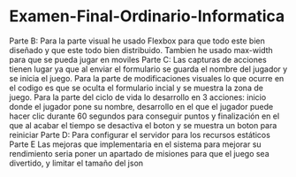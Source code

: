 # Examen-Final-Ordinario-Informatica
Parte B:
Para la parte visual he usado Flexbox para que todo este bien diseñado y que este todo bien distribuido. Tambien he usado max-width para que se pueda jugar en moviles
Parte C:
Las capturas de acciones tienen lugar ya que al enviar el formulario se guarda el nombre del jugador y se inicia el juego. Para la parte de modificaciones visuales lo que ocurre en el codigo es que se oculta el formulario incial y se muestra la zona de juego. Para la parte del ciclo de vida lo desarrollo en 3 acciones: inicio donde el jugador pone su nombre, desarrollo en el que el jugador puede hacer clic durante 60 segundos para conseguir puntos y finalización en el que al acabar el tiempo se desactiva el boton y se muestra un boton para reiniciar
Parte D:
Para configurar el servidor para los recursos estáticos 
Parte E
Las mejoras que implementaria en el sistema para mejorar su rendimiento seria poner un apartado de misiones para que el juego sea divertido, y limitar el tamaño del json
